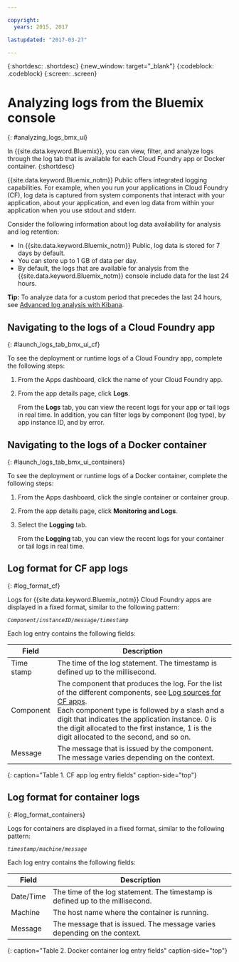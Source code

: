 ```yaml
---

copyright:
  years: 2015, 2017

lastupdated: "2017-03-27"

---
```



{:shortdesc: .shortdesc}
{:new_window: target="_blank"}
{:codeblock: .codeblock}
{:screen: .screen}

# Analyzing logs from the Bluemix console
{: #analyzing_logs_bmx_ui}

In {{site.data.keyword.Bluemix}}, you can view, filter, and analyze logs through the log tab that is available for each Cloud Foundry app or Docker container.
{:shortdesc}

{{site.data.keyword.Bluemix_notm}} Public offers integrated logging capabilities. For example, when you run your applications in Cloud Foundry (CF), log data is captured from system components that interact with your application, about your application, and even log data from within your application when you use stdout and stderr.

Consider the following information about log data availability for analysis and log retention:

* In {{site.data.keyword.Bluemix_notm}} Public, log data is stored for 7 days by default. 
* You can store up to 1 GB of data per day. 
* By default, the logs that are available for analysis from the {{site.data.keyword.Bluemix_notm}} console include data for the last 24 hours.

**Tip:** To analyze data for a custom period that precedes the last 24 hours, see [Advanced log analysis with Kibana](logging_analyzing_logs_Kibana.html#analyzing_logs_Kibana). 

##  Navigating to the logs of a Cloud Foundry app
{: #launch_logs_tab_bmx_ui_cf}

To see the deployment or runtime logs of a Cloud Foundry app, complete the following steps:

1. From the Apps dashboard, click the name of your Cloud Foundry app. 
    
2. From the app details page, click **Logs**.
    
    From the **Logs** tab, you can view the recent logs for your app or tail logs in real time. In addition, you can filter logs by component (log type), by app instance ID, and by error.
    

##  Navigating to the logs of a Docker container
{: #launch_logs_tab_bmx_ui_containers}

To see the deployment or runtime logs of a Docker container, complete the following steps:

1. From the Apps dashboard, click the single container or container group. 
    
2. From the app details page, click **Monitoring and Logs**.

3. Select the **Logging** tab.
    
    From the **Logging** tab, you can view the recent logs for your container or tail logs in real time. 

## Log format for CF app logs
{: #log_format_cf}

Logs for {{site.data.keyword.Bluemix_notm}} Cloud Foundry apps are displayed in a fixed format, similar to the following pattern:

<code><var class="keyword varname">Component</var>/<var class="keyword varname">instanceID</var>/<var class="keyword varname">message</var>/<var class="keyword varname">timestamp</var></code>

Each log entry contains the following fields:

| Field | Description |
|-------|-------------|
| Time stamp | The time of the log statement. The timestamp is defined up to the millisecond. |
| Component | The component that produces the log. For the list of the different components, see [Log sources for CF apps](logging_cf_apps.html#logging_bluemix_cf_apps_log_sources). <br> Each component type is followed by a slash and a digit that indicates the application instance. 0 is the digit allocated to the first instance, 1 is the digit allocated to the second, and so on. |
| Message | The message that is issued by the component. The message varies depending on the context. |
{: caption="Table 1. CF app log entry fields" caption-side="top"}


## Log format for container logs
{: #log_format_containers}

Logs for containers are displayed in a fixed format, similar to the following pattern:

<code><var class="keyword varname">timestamp</var>/<var class="keyword varname">machine</var>/<var class="keyword varname">message</var>  </code>

Each log entry contains the following fields:

| Field | Description |
|-------|-------------|
| Date/Time | The time of the log statement. The timestamp is defined up to the millisecond. |
| Machine | The host name where the container is running. |
| Message | The message that is issued. The message varies depending on the context. |
{: caption="Table 2. Docker container log entry fields" caption-side="top"}


